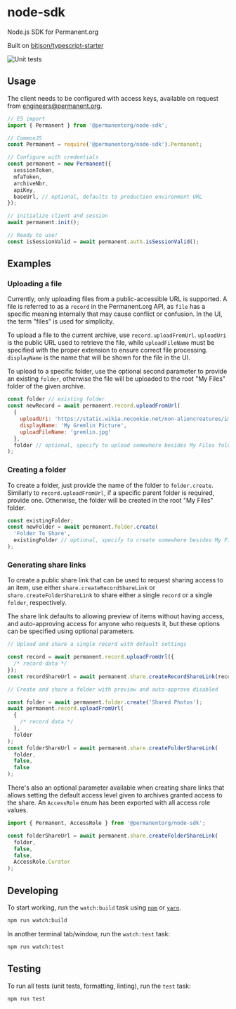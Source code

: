 # node-sdk

Node.js SDK for Permanent.org

Built on [bitjson/typescript-starter](https://github.com/bitjson/typescript-starter)

![Unit tests](https://github.com/PermanentOrg/node-sdk/workflows/Unit%20tests/badge.svg?branch=main)

## Usage

The client needs to be configured with access keys, available on request from engineers@permanent.org.

```js
// ES import
import { Permanent } from '@permanentorg/node-sdk';

// CommonJS
const Permanent = require('@permanentorg/node-sdk').Permanent;

// Configure with credentials
const permanent = new Permanent({
  sessionToken,
  mfaToken,
  archiveNbr,
  apiKey,
  baseUrl, // optional, defaults to production environment URL
});

// initialize client and session
await permanent.init();

// Ready to use!
const isSessionValid = await permanent.auth.isSessionValid();
```

## Examples

### Uploading a file

Currently, only uploading files from a public-accessible URL is supported. A file is referred to as a `record` in the Permanent.org API, as `file` has a specific meaning internally that may cause conflict or confusion. In the UI, the term "files" is used for simplicity.

To upload a file to the current archive, use `record.uploadFromUrl`. `uploadUri` is the public URL used to retrieve the file, while `uploadFileName` must be specified with the proper extension to ensure correct file processing. `displayName` is the name that will be shown for the file in the UI.

To upload to a specific folder, use the optional second parameter to provide an existing `folder`, otherwise the file will be uploaded to the root "My Files" folder of the given archive.

```js
const folder // existing folder
const newRecord = await permanent.record.uploadFromUrl(
  {
    uploadUri: 'https://static.wikia.nocookie.net/non-aliencreatures/images/9/90/Mogwai.jpg/revision/latest/scale-to-width-down/300?cb=20110102071311',
    displayName: 'My Gremlin Picture',
    uploadFileName: 'gremlin.jpg'
  },
  folder // optional, specify to upload somewhere besides My Files folder
);
```

### Creating a folder

To create a folder, just provide the name of the folder to `folder.create`. Similarly to `record.uploadFromUrl`, if a specific parent folder is required, provide one. Otherwise, the folder will be created in the root "My Files" folder.

```js
const existingFolder;
const newFolder = await permanent.folder.create(
  'Folder To Share',
  existingFolder // optional, specify to create somewhere besides My Files folder
);
```

### Generating share links

To create a public share link that can be used to request sharing access to an item, use either `share.createRecordShareLink` or `share.createFolderShareLink` to share either a single `record` or a single `folder`, respectively.

The share link defaults to allowing preview of items without having access, and auto-approving access for anyone who requests it, but these options can be specified using optional parameters.

```js
// Upload and share a single record with default settings

const record = await permanent.record.uploadFromUrl({
  /* record data */
});
const recordShareUrl = await permanent.share.createRecordShareLink(record);

// Create and share a folder with preview and auto-approve disabled

const folder = await permanent.folder.create('Shared Photos');
await permanent.record.uploadFromUrl(
  {
    /* record data */
  },
  folder
);
const folderShareUrl = await permanent.share.createFolderShareLink(
  folder,
  false,
  false
);
```

There's also an optional parameter available when creating share links that allows setting the default access level given to archives granted access to the share. An `AccessRole` enum has been exported with all access role values.

```js
import { Permanent, AccessRole } from '@permanentorg/node-sdk';

const folderShareUrl = await permanent.share.createFolderShareLink(
  folder,
  false,
  false,
  AccessRole.Curator
);
```

## Developing

To start working, run the `watch:build` task using [`npm`](https://docs.npmjs.com/getting-started/what-is-npm) or [`yarn`](https://yarnpkg.com/).

```sh
npm run watch:build
```

In another terminal tab/window, run the `watch:test` task:

```sh
npm run watch:test
```

## Testing

To run all tests (unit tests, formatting, linting), run the `test` task:

```sh
npm run test
```
